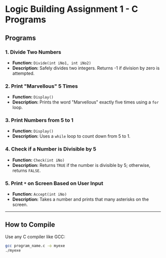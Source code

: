 # Logic Building Assignment 1 - C Programs

## Programs

### 1. Divide Two Numbers

- **Function:** `Divide(int iNo1, int iNo2)`
- **Description:** Safely divides two integers. Returns -1 if division by zero is attempted.

### 2. Print "Marvellous" 5 Times

- **Function:** `Display()`
- **Description:** Prints the word "Marvellous" exactly five times using a `for` loop.

### 3. Print Numbers from 5 to 1

- **Function:** `Display()`
- **Description:** Uses a `while` loop to count down from 5 to 1.

### 4. Check if a Number is Divisible by 5

- **Function:** `Check(int iNo)`
- **Description:** Returns `TRUE` if the number is divisible by 5; otherwise, returns `FALSE`.

### 5. Print `*` on Screen Based on User Input

- **Function:** `Accept(int iNo)`
- **Description:** Takes a number and prints that many asterisks on the screen.

---

## How to Compile

Use any C compiler like GCC:

```bash
gcc program_name.c -o myexe
./myexe
```
